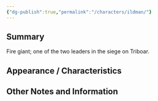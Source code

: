 ```yaml
---
{"dg-publish":true,"permalink":"/characters/ildman/"}
---
```


## Summary
Fire giant; one of the two leaders in the siege on Triboar.

## Appearance / Characteristics


## Other Notes and Information